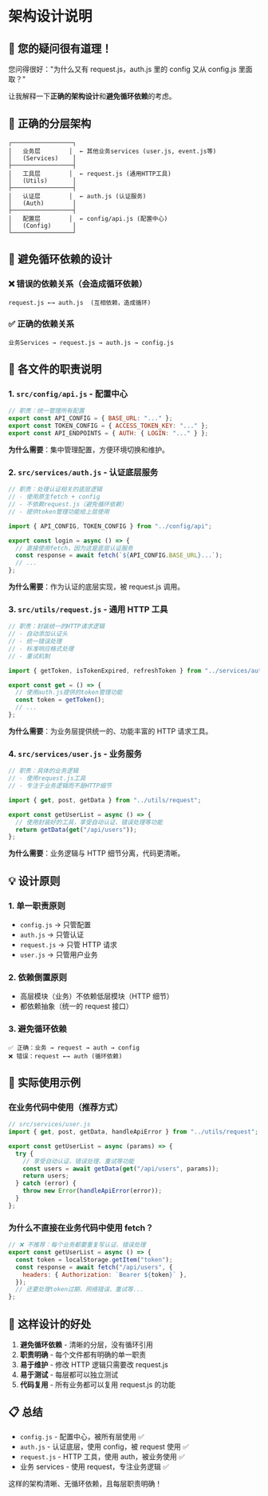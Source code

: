 # 架构设计说明

## 🤔 您的疑问很有道理！

您问得很好："为什么又有 request.js，auth.js 里的 config 又从 config.js 里面取？"

让我解释一下**正确的架构设计**和**避免循环依赖**的考虑。

## 📐 正确的分层架构

```
┌─────────────────┐
│   业务层        │  ← 其他业务services (user.js, event.js等)
│   (Services)    │
├─────────────────┤
│   工具层        │  ← request.js (通用HTTP工具)
│   (Utils)       │
├─────────────────┤
│   认证层        │  ← auth.js (认证服务)
│   (Auth)        │
├─────────────────┤
│   配置层        │  ← config/api.js (配置中心)
│   (Config)      │
└─────────────────┘
```

## 🔄 避免循环依赖的设计

### ❌ 错误的依赖关系（会造成循环依赖）

```
request.js ←→ auth.js  (互相依赖，造成循环)
```

### ✅ 正确的依赖关系

```
业务Services → request.js → auth.js → config.js
```

## 📂 各文件的职责说明

### 1. `src/config/api.js` - 配置中心

```javascript
// 职责：统一管理所有配置
export const API_CONFIG = { BASE_URL: "..." };
export const TOKEN_CONFIG = { ACCESS_TOKEN_KEY: "..." };
export const API_ENDPOINTS = { AUTH: { LOGIN: "..." } };
```

**为什么需要**：集中管理配置，方便环境切换和维护。

### 2. `src/services/auth.js` - 认证底层服务

```javascript
// 职责：处理认证相关的底层逻辑
// - 使用原生fetch + config
// - 不依赖request.js（避免循环依赖）
// - 提供token管理功能给上层使用

import { API_CONFIG, TOKEN_CONFIG } from "../config/api";

export const login = async () => {
  // 直接使用fetch，因为这是底层认证服务
  const response = await fetch(`${API_CONFIG.BASE_URL}...`);
  // ...
};
```

**为什么需要**：作为认证的底层实现，被 request.js 调用。

### 3. `src/utils/request.js` - 通用 HTTP 工具

```javascript
// 职责：封装统一的HTTP请求逻辑
// - 自动添加认证头
// - 统一错误处理
// - 标准响应格式处理
// - 重试机制

import { getToken, isTokenExpired, refreshToken } from "../services/auth";

export const get = () => {
  // 使用auth.js提供的token管理功能
  const token = getToken();
  // ...
};
```

**为什么需要**：为业务层提供统一的、功能丰富的 HTTP 请求工具。

### 4. `src/services/user.js` - 业务服务

```javascript
// 职责：具体的业务逻辑
// - 使用request.js工具
// - 专注于业务逻辑而不是HTTP细节

import { get, post, getData } from "../utils/request";

export const getUserList = async () => {
  // 使用封装好的工具，享受自动认证、错误处理等功能
  return getData(get("/api/users"));
};
```

**为什么需要**：业务逻辑与 HTTP 细节分离，代码更清晰。

## 💡 设计原则

### 1. **单一职责原则**

- `config.js` → 只管配置
- `auth.js` → 只管认证
- `request.js` → 只管 HTTP 请求
- `user.js` → 只管用户业务

### 2. **依赖倒置原则**

- 高层模块（业务）不依赖低层模块（HTTP 细节）
- 都依赖抽象（统一的 request 接口）

### 3. **避免循环依赖**

```
✅ 正确：业务 → request → auth → config
❌ 错误：request ←→ auth (循环依赖)
```

## 🤖 实际使用示例

### 在业务代码中使用（推荐方式）

```javascript
// src/services/user.js
import { get, post, getData, handleApiError } from "../utils/request";

export const getUserList = async (params) => {
  try {
    // 享受自动认证、错误处理、重试等功能
    const users = await getData(get("/api/users", params));
    return users;
  } catch (error) {
    throw new Error(handleApiError(error));
  }
};
```

### 为什么不直接在业务代码中使用 fetch？

```javascript
// ❌ 不推荐：每个业务都要重复写认证、错误处理
export const getUserList = async () => {
  const token = localStorage.getItem("token");
  const response = await fetch("/api/users", {
    headers: { Authorization: `Bearer ${token}` },
  });
  // 还要处理token过期、网络错误、重试等...
};
```

## 🎯 这样设计的好处

1. **避免循环依赖** - 清晰的分层，没有循环引用
2. **职责明确** - 每个文件都有明确的单一职责
3. **易于维护** - 修改 HTTP 逻辑只需要改 request.js
4. **易于测试** - 每层都可以独立测试
5. **代码复用** - 所有业务都可以复用 request.js 的功能

## 📋 总结

- `config.js` - 配置中心，被所有层使用 ✅
- `auth.js` - 认证底层，使用 config，被 request 使用 ✅
- `request.js` - HTTP 工具，使用 auth，被业务使用 ✅
- 业务 services - 使用 request，专注业务逻辑 ✅

这样的架构清晰、无循环依赖，且每层职责明确！

